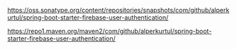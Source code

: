 
https://oss.sonatype.org/content/repositories/snapshots/com/github/alperkurtul/spring-boot-starter-firebase-user-authentication/

https://repo1.maven.org/maven2/com/github/alperkurtul/spring-boot-starter-firebase-user-authentication/



